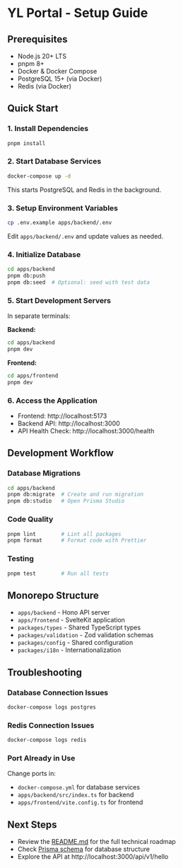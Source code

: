 # YL Portal - Setup Guide

## Prerequisites

- Node.js 20+ LTS
- pnpm 8+
- Docker & Docker Compose
- PostgreSQL 15+ (via Docker)
- Redis (via Docker)

## Quick Start

### 1. Install Dependencies

```bash
pnpm install
```

### 2. Start Database Services

```bash
docker-compose up -d
```

This starts PostgreSQL and Redis in the background.

### 3. Setup Environment Variables

```bash
cp .env.example apps/backend/.env
```

Edit `apps/backend/.env` and update values as needed.

### 4. Initialize Database

```bash
cd apps/backend
pnpm db:push
pnpm db:seed  # Optional: seed with test data
```

### 5. Start Development Servers

In separate terminals:

**Backend:**
```bash
cd apps/backend
pnpm dev
```

**Frontend:**
```bash
cd apps/frontend
pnpm dev
```

### 6. Access the Application

- Frontend: http://localhost:5173
- Backend API: http://localhost:3000
- API Health Check: http://localhost:3000/health

## Development Workflow

### Database Migrations

```bash
cd apps/backend
pnpm db:migrate  # Create and run migration
pnpm db:studio   # Open Prisma Studio
```

### Code Quality

```bash
pnpm lint        # Lint all packages
pnpm format      # Format code with Prettier
```

### Testing

```bash
pnpm test        # Run all tests
```

## Monorepo Structure

- `apps/backend` - Hono API server
- `apps/frontend` - SvelteKit application
- `packages/types` - Shared TypeScript types
- `packages/validation` - Zod validation schemas
- `packages/config` - Shared configuration
- `packages/i18n` - Internationalization

## Troubleshooting

### Database Connection Issues

```bash
docker-compose logs postgres
```

### Redis Connection Issues

```bash
docker-compose logs redis
```

### Port Already in Use

Change ports in:
- `docker-compose.yml` for database services
- `apps/backend/src/index.ts` for backend
- `apps/frontend/vite.config.ts` for frontend

## Next Steps

- Review the [README.md](../README.md) for the full technical roadmap
- Check [Prisma schema](../apps/backend/prisma/schema.prisma) for database structure
- Explore the API at http://localhost:3000/api/v1/hello
